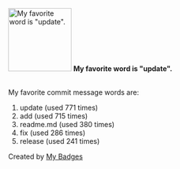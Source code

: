 <img src="https://my-badges.github.io/my-badges/favorite-word.png" alt="My favorite word is &quot;update&quot;." title="My favorite word is &quot;update&quot;." width="128">
<strong>My favorite word is &quot;update&quot;.</strong>
<br><br>

My favorite commit message words are:

1. update (used 771 times)
2. add (used 715 times)
3. readme.md (used 380 times)
4. fix (used 286 times)
5. release (used 241 times)


Created by <a href="https://github.com/my-badges/my-badges">My Badges</a>